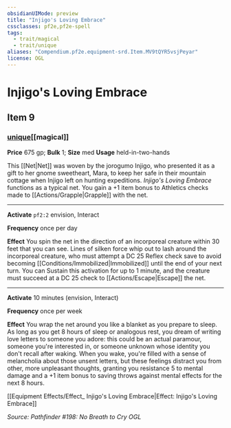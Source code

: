 ```yaml
---
obsidianUIMode: preview
title: "Injigo's Loving Embrace"
cssclasses: pf2e,pf2e-spell
tags:
  - trait/magical
  - trait/unique
aliases: "Compendium.pf2e.equipment-srd.Item.MV9tQYR5vsjPeyar"
license: OGL
---
```

# Injigo's Loving Embrace
## Item 9
### [unique](unique "Unique Rarity Trait")[[magical]]


**Price** 675 gp; 
**Bulk** 1; **Size** med
**Usage** held-in-two-hands

This [[Net|Net]] was woven by the jorogumo Injigo, who presented it as a gift to her gnome sweetheart, Mara, to keep her safe in their mountain cottage when Injigo left on hunting expeditions. _Injigo's Loving Embrace_ functions as a typical net. You gain a +1 item bonus to Athletics checks made to [[Actions/Grapple|Grapple]] with the net.

* * *

**Activate** `pf2:2` envision, Interact

**Frequency** once per day

**Effect** You spin the net in the direction of an incorporeal creature within 30 feet that you can see. Lines of silken force whip out to lash around the incorporeal creature, who must attempt a DC 25 Reflex check save to avoid becoming [[Conditions/Immobilized|Immobilized]] until the end of your next turn. You can Sustain this activation for up to 1 minute, and the creature must succeed at a DC 25 check to [[Actions/Escape|Escape]] the net.

* * *

**Activate** 10 minutes (envision, Interact)

**Frequency** once per week

**Effect** You wrap the net around you like a blanket as you prepare to sleep. As long as you get 8 hours of sleep or analogous rest, you dream of writing love letters to someone you adore: this could be an actual paramour, someone you're interested in, or someone unknown whose identity you don't recall after waking. When you wake, you're filled with a sense of melancholia about those unsent letters, but these feelings distract you from other, more unpleasant thoughts, granting you resistance 5 to mental damage and a +1 item bonus to saving throws against mental effects for the next 8 hours.

[[Equipment Effects/Effect_ Injigo's Loving Embrace|Effect: Injigo's Loving Embrace]]

*Source: Pathfinder #198: No Breath to Cry*
*OGL*
